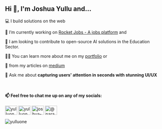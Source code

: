 <h2>Hi 👋, I'm Joshua Yullu and...</h2>

<p >💻 I build solutions on the web </p>

<p >🔭 I’m currently working on <a href="https://rocket-jobs.com">Rocket Jobs - A jobs platform</a> and </p> 

<p >👯 I am looking to contribute to open-source AI solutions in the Education Sector.</p>

<p >👨‍💻 You can learn more about me on my <a href="https://yulluco.com">portfolio</a> or</p>

<p >📝 from my articles on <a href="https://medium.com/@yulluone">medium</a></p>

<p >💬 Ask me about <b style={color: "green"}> capturing users' attention in seconds with stunning UI/UX </b> </p>

<br>  

<h4 align="left">📫 Feel free to chat me up on any of my socials:</h4>
<p align="left">
<a href="https://dev.to/yulluone" target="blank"><img align="center" src="https://raw.githubusercontent.com/rahuldkjain/github-profile-readme-generator/master/src/images/icons/Social/devto.svg" alt="yulluone" height="30" width="40" /></a>
<a href="https://twitter.com/yulluone" target="blank"><img align="center" src="https://raw.githubusercontent.com/rahuldkjain/github-profile-readme-generator/master/src/images/icons/Social/twitter.svg" alt="yulluone" height="30" width="40" /></a>
<a href="https://linkedin.com/in/joshua-yullu-068042192" target="blank"><img align="center" src="https://raw.githubusercontent.com/rahuldkjain/github-profile-readme-generator/master/src/images/icons/Social/linked-in-alt.svg" alt="joshua-yullu-068042192" height="30" width="40" /></a>
<a href="https://medium.com/@paranoiddroid" target="blank"><img align="center" src="https://raw.githubusercontent.com/rahuldkjain/github-profile-readme-generator/master/src/images/icons/Social/medium.svg" alt="@paranoiddroid" height="30" width="40" /></a>
</p>

<p><img align="center" src="https://github-readme-stats.vercel.app/api/top-langs?username=yulluone&show_icons=true&locale=en&layout=compact" alt="yulluone" /></p>
